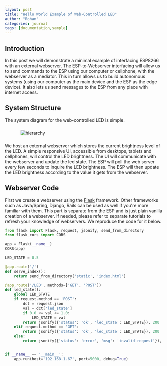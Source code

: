 ```yaml
---
layout: post
title: "Hello World Example of Web-Controlled LED"
author: "Rohan"
categories: journal
tags: [documentation,sample]
---
```


<style>
.boxed { border: 2px solid green;}
</style>

## Introduction

In this post we will demonstrate a minimal example of interfacing ESP8266 with an external webserver. The
ESP-to-Webserver interfacing will allow us to send commands to the ESP using our computer or cellphone, with the
webserver as a mediator. This in turn allows us to build autonomous systems (using our computer as the main device and
the ESP as the edge device). It also lets us send messages to the ESP from any place with internet access.

## System Structure

The system diagram for the web-controlled LED is simple. 

<figure>
    <img src="{{site.url}}/assets/img/webserver_led.png" alt='hierarchy' style='margin: 10px;'>
    <figcaption></figcaption>
</figure>

We host an external webserver which stores the current brightness level of the LED. A simple responsive UI, accessible
from desktops, tablets and cellphones, will control the LED brightness. The UI will communicate with the webserver and
update the led state. The ESP will poll the web server every few seconds to inquire the LED brightness. The ESP will
then update the LED brightness according to the value it gets from the webserver.

## Webserver Code

First we create a webserver using the [Flask](https://flask.palletsprojects.com/en/3.0.x/) framework. Other frameworks
such as Java/Spring, Django, Rails can be used as well if you're more familiar with them. This part is separate from the
ESP and is just plain vanilla creation of a webserver. If needed, please refer to separate tutorials to refresh your
knowledge of webservers. We reproduce the code for it below. 

```python
from flask import Flask, request, jsonify, send_from_directory
from flask_cors import CORS

app = Flask(__name__)
CORS(app)

LED_STATE = 0.5

@app.route('/')
def serve_index():
    return send_from_directory('static', 'index.html')

@app.route('/LED', methods=['GET', 'POST'])
def led_state():
    global LED_STATE
    if request.method == 'POST':
        dct = request.json
        val = dct['led_state']
        if 0.0 <= val <= 1.0:
            LED_STATE = val
        return jsonify({'status': 'ok', 'led_state': LED_STATE}), 200
    elif request.method == 'GET':
        return jsonify({'status': 'ok', 'led_state': LED_STATE}), 200
    else:
        return jsonify({'status': 'error', 'msg': 'invalid request'}), 400


if __name__ == '__main__':
    app.run(host='192.168.1.67', port=5000, debug=True)
```










